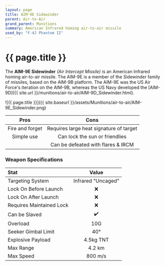 ```yaml
---
layout: page
title: AIM-9E Sidewinder
parent: Air-to-Air
grand_parent: Munitions
summary: American Infrared homing air-to-air missile
used_by: "F-4J Phantom II"
---
```


# {{ page.title }}

The **AIM-9E Sidewinder** *(Air Intercept Missile)* is an American Infrared homing air-to-air missile. The AIM-9E is a member of the Sidewinder family of missiles, based on the AIM-9B platform. The AIM-9E was the US Air Force's iteration on the AIM-9B, whereas the US Navy developed the [AIM-9D]({{ site.url }}/munitions/air-to-air/AIM-9D_Sidewinder.html).

![{{ page.title }}]({{ site.baseurl }}/assets/Munitions/air-to-air/AIM-9E_Sidewinder.png)

| Pros | Cons |
| :---: | :---: |
| Fire and forget | Requires large heat signature of target |
| Simple use | Can lock the sun or friendlies |
| | Can be defeated with flares & IRCM |

### Weapon Specifications

| Stat | Value |
|:-----|:-----:|
| Targeting System | Infrared "Uncaged" |
| Lock On Before Launch | ❌ |
| Lock On After Launch  | ❌ |
| Requires Maintained Lock  | ❌ |
| Can be Slaved  | ✔️ |
| Overload | 10G |
| Seeker Gimbal Limit | 40° |
| Explosive Payload | 4.5kg TNT |
| Max Range | 4.2 km |
| Max Speed | 800 m/s |
